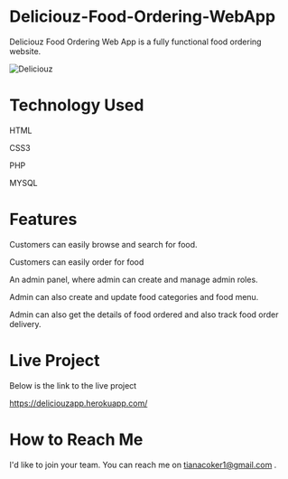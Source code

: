# Deliciouz-Food-Ordering-WebApp
Deliciouz Food Ordering Web App is a fully functional food ordering website.

![Deliciouz](https://user-images.githubusercontent.com/91487938/169323946-8cb23f1b-b04c-4a7d-8ada-d32a25efd736.PNG)

# Technology Used
HTML

CSS3

PHP

MYSQL

# Features
Customers can easily browse and search for food.

Customers can easily order for food

An admin panel, where admin can create and manage admin roles.

Admin can also create and update food categories and food menu.


Admin can also get the details of food ordered and also track food order delivery.

# Live Project
Below is the link to the live project


https://deliciouzapp.herokuapp.com/

# How to Reach Me
I'd like to join your team. 
You can reach me on tianacoker1@gmail.com .

